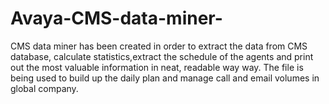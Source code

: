 # Avaya-CMS-data-miner-


CMS data miner has been created in order to extract the data from CMS database, calculate statistics,extract the schedule of the agents and print out the most valuable information in neat, readable way way. The file is being used to build up the daily plan and manage call and email volumes in global company. 
